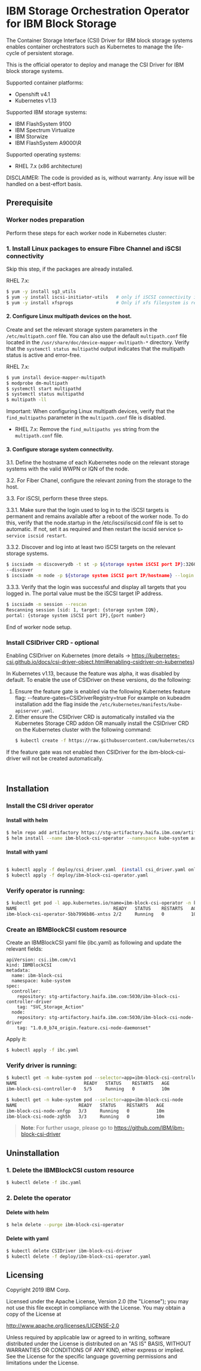 # IBM Storage Orchestration Operator for IBM Block Storage
The Container Storage Interface (CSI) Driver for IBM block storage systems enables container orchestrators such as Kubernetes to manage the life-cycle of persistent storage.

This is the official operator to deploy and manage the CSI Driver for IBM block storage systems.

Supported container platforms:
  - Openshift v4.1
  - Kubernetes v1.13

Supported IBM storage systems:
  - IBM FlashSystem 9100
  - IBM Spectrum Virtualize
  - IBM Storwize
  - IBM FlashSystem A9000\R

Supported operating systems:
  - RHEL 7.x (x86 architecture)

DISCLAIMER: The code is provided as is, without warranty. Any issue will be handled on a best-effort basis.


## Prerequisite

### Worker nodes preparation
Perform these steps for each worker node in Kubernetes cluster:

### 1. Install Linux packages to ensure Fibre Channel and iSCSI connectivity
Skip this step, if the packages are already installed.

RHEL 7.x:
```bash
$ yum -y install sg3_utils
$ yum -y install iscsi-initiator-utils   # only if iSCSI connectivity is required
$ yum -y install xfsprogs                # Only if xfs filesystem is required.
```

#### 2. Configure Linux multipath devices on the host.
Create and set the relevant storage system parameters in the `/etc/multipath.conf` file.
You can also use the default `multipath.conf` file located in the `/usr/share/doc/device-mapper-multipath-*` directory.
Verify that the `systemctl status multipathd` output indicates that the multipath status is active and error-free.

RHEL 7.x:
```bash
$ yum install device-mapper-multipath
$ modprobe dm-multipath
$ systemctl start multipathd
$ systemctl status multipathd
$ multipath -ll
```

Important: When configuring Linux multipath devices, verify that the `find_multipaths` parameter in the `multipath.conf` file is disabled.
  - RHEL 7.x: Remove the `find_multipaths yes` string from the `multipath.conf` file.

#### 3. Configure storage system connectivity.
3.1. Define the hostname of each Kubernetes node on the relevant storage systems with the valid WWPN or IQN of the node.

3.2. For Fiber Chanel, configure the relevant zoning from the storage to the host.

3.3. For iSCSI, perform these three steps.

3.3.1. Make sure that the login used to log in to the iSCSI targets is permanent and remains available after a reboot of the worker node. To do this, verify that the node.startup in the /etc/iscsi/iscsid.conf file is set to automatic. If not, set it as required and then restart the iscsid service `$> service iscsid restart`.

3.3.2. Discover and log into at least two iSCSI targets on the relevant storage
systems.

```bash
$ iscsiadm -m discoverydb -t st -p ${storage system iSCSI port IP}:3260
--discover
$ iscsiadm -m node -p ${storage system iSCSI port IP/hostname} --login
```

3.3.3. Verify that the login was successful and display all targets that you logged in. The portal value must be the iSCSI target IP address.

```bash
$ iscsiadm -m session --rescan
Rescanning session [sid: 1, target: {storage system IQN},
portal: {storage system iSCSI port IP},{port number}
```

End of worker node setup.


### Install CSIDriver CRD - optional
Enabling CSIDriver on Kubernetes (more details -> https://kubernetes-csi.github.io/docs/csi-driver-object.html#enabling-csidriver-on-kubernetes)

In Kubernetes v1.13, because the feature was alpha, it was disabled by default. To enable the use of CSIDriver on these versions, do the following:

1. Ensure the feature gate is enabled via the following Kubernetes feature flag: --feature-gates=CSIDriverRegistry=true
   For example on kubeadm installation add the flag inside the `/etc/kubernetes/manifests/kube-apiserver.yaml`.
2. Either ensure the CSIDriver CRD is automatically installed via the Kubernetes Storage CRD addon OR manually install the CSIDriver CRD on the Kubernetes cluster with the following command:
   ```bash
   $ kubectl create -f https://raw.githubusercontent.com/kubernetes/csi-api/master/pkg/crd/manifests/csidriver.yaml
   ```

If the feature gate was not enabled then CSIDriver for the ibm-block-csi-driver will not be created automatically.


<br/>

## Installation

### Install the CSI driver operator

#### Install with helm

```bash
$ helm repo add artifactory https://stg-artifactory.haifa.ibm.com/artifactory/chart-repo
$ helm install --name ibm-block-csi-operator --namespace kube-system artifactory/ibm-block-csi-operator
```

#### Install with yaml

```bash

$ kubectl apply -f deploy/csi_driver.yaml  (install csi_driver.yaml only if you are using Kubernetes v.1.14+)
$ kubectl apply -f deploy/ibm-block-csi-operator.yaml
```

### Verify operator is running:

```bash
$ kubectl get pod -l app.kubernetes.io/name=ibm-block-csi-operator -n kube-system
NAME                                    READY   STATUS    RESTARTS   AGE
ibm-block-csi-operator-5bb7996b86-xntss 2/2     Running   0          10m
```

### Create an IBMBlockCSI custom resource
Create an IBMBlockCSI yaml file (ibc.yaml) as following and update the relevant fields:
```
apiVersion: csi.ibm.com/v1
kind: IBMBlockCSI
metadata:
  name: ibm-block-csi
  namespace: kube-system
spec:
  controller:
    repository: stg-artifactory.haifa.ibm.com:5030/ibm-block-csi-controller-driver
    tag: "SVC_Storage_Action"
  node:
    repository: stg-artifactory.haifa.ibm.com:5030/ibm-block-csi-node-driver
    tag: "1.0.0_b74_origin.feature.csi-node-daemonset"
```

Apply it:

```bash
$ kubectl apply -f ibc.yaml
```

### Verify driver is running:

```bash
$ kubectl get -n kube-system pod --selector=app=ibm-block-csi-controller
NAME                         READY   STATUS    RESTARTS   AGE
ibm-block-csi-controller-0   5/5     Running   0          10m

$ kubectl get -n kube-system pod --selector=app=ibm-block-csi-node
NAME                       READY   STATUS    RESTARTS   AGE
ibm-block-csi-node-xnfgp   3/3     Running   0          10m
ibm-block-csi-node-zgh5h   3/3     Running   0          10m

```

> **Note**: For further usage, please go to https://github.com/IBM/ibm-block-csi-driver

## Uninstallation

### 1. Delete the IBMBlockCSI custom resource
```bash
$ kubectl delete -f ibc.yaml
```


### 2. Delete the operator

#### Delete with helm
```bash
$ helm delete --purge ibm-block-csi-operator
```
#### Delete with yaml
```bash
$ kubectl delete CSIDriver ibm-block-csi-driver
$ kubectl delete -f deploy/ibm-block-csi-operator.yaml
```

## Licensing

Copyright 2019 IBM Corp.

Licensed under the Apache License, Version 2.0 (the "License");
you may not use this file except in compliance with the License.
You may obtain a copy of the License at

http://www.apache.org/licenses/LICENSE-2.0

Unless required by applicable law or agreed to in writing, software
distributed under the License is distributed on an "AS IS" BASIS,
WITHOUT WARRANTIES OR CONDITIONS OF ANY KIND, either express or implied.
See the License for the specific language governing permissions and
limitations under the License.

